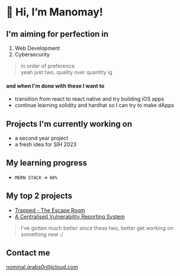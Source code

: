 # 👋 Hi, I’m Manomay!

## I'm aiming for perfection in
1. Web Development </font>
2. Cybersecurity
> in order of preference  
> yeah just two, quality over quantity ig

#### and when I'm done with these I want to
+ transition from react to react native and try building iOS apps
+ continue learning solidity and hardhat so I can try to make dApps

## Projects I'm currently working on
- a second year project
- a fresh idea for SIH 2023

## My learning progress
+ ```MERN STACK``` -> ```40%```

## My top 2 projects
+ [Trapped - The Escape Room](https://github.com/gitmank/TRAPPED-Escape-Room)
+ [A Centralised Vulnerability Reporting System](https://github.com/gitmank/DSN2098-VVRS)
> I've gotten much better since these two, better get working on something new :/

## Contact me
[nominal.grabs0r@icloud.com](mailto:nominal.grabs0r@icloud.com)
